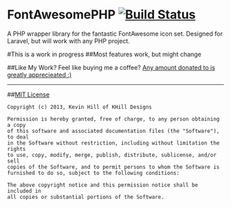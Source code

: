 FontAwesomePHP [![Build Status](https://travis-ci.org/kevinkhill/FontAwesomePHP.png?branch=master)](https://travis-ci.org/kevinkhill/FontAwesomePHP)
==============

A PHP wrapper library for the fantastic FontAwesome icon set. Designed for Laravel, but will work with any PHP project.

#This is a work in progress
##Most features work, but might change

  

##Like My Work?
Feel like buying me a coffee? [Any amount donated to is greatly apprecieated :)](https://www.paypal.com/cgi-bin/webscr?cmd=_s-xclick&hosted_button_id=FLP6MYY3PYSFQ)

- - -

##[MIT License](http://opensource.org/licenses/MIT)
```
Copyright (c) 2013, Kevin Hill of KHill Designs

Permission is hereby granted, free of charge, to any person obtaining a copy
of this software and associated documentation files (the "Software"), to deal
in the Software without restriction, including without limitation the rights
to use, copy, modify, merge, publish, distribute, sublicense, and/or sell
copies of the Software, and to permit persons to whom the Software is
furnished to do so, subject to the following conditions:

The above copyright notice and this permission notice shall be included in
all copies or substantial portions of the Software.
```
